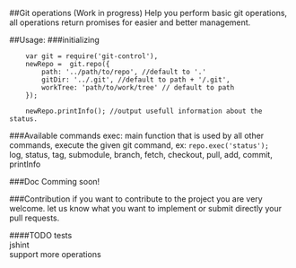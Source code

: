##Git operations (Work in progress)
Help you perform basic git operations, all operations return promises for easier and better management.

##Usage:
###initializing

```
	var git = require('git-control'),
	newRepo =  git.repo({
		path: '../path/to/repo', //default to '.'
		gitDir: '../.git', //default to path + '/.git',
        workTree: 'path/to/work/tree' // default to path
	});

    newRepo.printInfo(); //output usefull information about the status.

```


###Available commands
exec: main function that is used by all other commands, execute the given git command, ex: `repo.exec('status');`<br>
log, status, tag, submodule, branch, fetch, checkout, pull, add, commit, printInfo

###Doc
Comming soon!

###Contribution
if you want to contribute to the project you are very welcome. let us know what you want to implement or submit directly your pull requests.

####TODO
tests<br>
jshint<br>
support more operations
